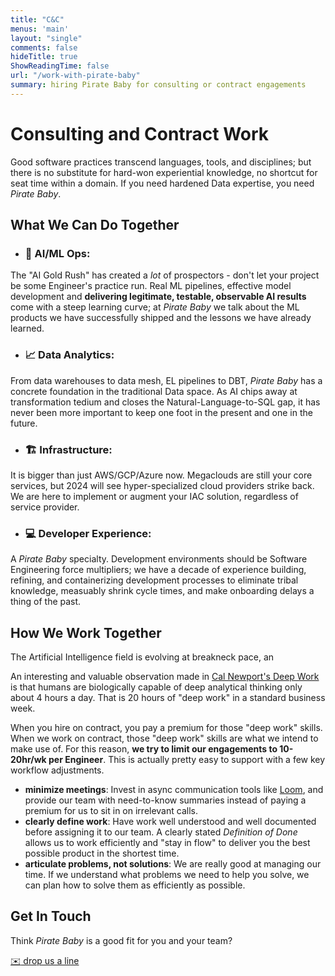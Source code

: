 ```yaml
---
title: "C&C"
menus: 'main'
layout: "single"
comments: false
hideTitle: true
ShowReadingTime: false
url: "/work-with-pirate-baby"
summary: hiring Pirate Baby for consulting or contract engagements
---
```


# Consulting and Contract Work

Good software practices transcend languages, tools, and disciplines; but there is no substitute for hard-won experiential knowledge, no shortcut for seat time within a domain. If you need hardened Data expertise, you need _Pirate Baby_.

## What We Can Do Together

- ### :robot: AI/ML Ops:
The "AI Gold Rush" has created a _lot_ of prospectors - don't let your project be some Engineer's practice run. Real ML pipelines, effective model development and **delivering legitimate, testable, observable AI results** come with a steep learning curve; at _Pirate Baby_ we talk about the ML products we have successfully shipped and the lessons we have already learned.

- ### :chart_with_upwards_trend: Data Analytics:
From data warehouses to data mesh, EL pipelines to DBT, _Pirate Baby_ has a concrete foundation in the traditional Data space. As AI chips away at transformation tedium and closes the Natural-Language-to-SQL gap, it has never been more important to keep one foot in the present and one in the future.

- ### :building_construction: Infrastructure:
It is bigger than just AWS/GCP/Azure now. Megaclouds are still your core services, but 2024 will see hyper-specialized cloud providers strike back. We are here to implement or augment your IAC solution, regardless of service provider.

- ### :computer: Developer Experience:
A _Pirate Baby_ specialty. Development environments should be Software Engineering force multipliers; we have a decade of experience building, refining, and containerizing development processes to eliminate tribal knowledge, measuably shrink cycle times, and make onboarding delays a thing of the past.

## How We Work Together

The Artificial Intelligence field is evolving at breakneck pace, an

An interesting and valuable observation made in [Cal Newport's Deep Work](https://calnewport.com/writing/) is that humans are biologically capable of deep analytical thinking only about 4 hours a day. That is 20 hours of "deep work" in a standard business week.

When you hire on contract, you pay a premium for those "deep work" skills. When we work on contract, those "deep work" skills are what we intend to make use of. For this reason, **we try to limit our engagements to 10-20hr/wk per Engineer**. This is actually pretty easy to support with a few key workflow adjustments.

- **minimize meetings**: Invest in async communication tools like [Loom](https://www.loom.com/), and provide our team with need-to-know summaries instead of paying a premium for us to sit in on irrelevant calls.
- **clearly define work**: Have work well understood and well documented before assigning it to our team. A clearly stated _Definition of Done_ allows us to work efficiently and "stay in flow" to deliver you the best possible product in the shortest time.
- **articulate problems, not solutions**: We are really good at managing our time. If we understand what problems we need to help you solve, we can plan how to solve them as efficiently as possible.

## Get In Touch
Think _Pirate Baby_ is a good fit for you and your team?

[:envelope: drop us a line](&#77;&#97;&#73;&#108;&#116;&#111;&#58;&#101;&#116;&#104;&#97;&#110;&#64;&#112;&#105;&#114;&#97;&#116;&#101;&#46;&#98;&#97;&#98;&#121;&#63;&#115;&#117;&#98;&#106;&#101;&#99;&#116;&#61;&#73;&#37;&#50;&#55;&#100;&#37;&#50;&#48;&#108;&#105;&#107;&#101;&#37;&#50;&#48;&#116;&#111;&#37;&#50;&#48;&#116;&#97;&#108;&#107;&#37;&#50;&#48;&#97;&#98;&#111;&#117;&#116;&#37;&#50;&#48;&#97;&#37;&#50;&#48;&#112;&#111;&#116;&#101;&#110;&#116;&#105;&#97;&#108;&#37;&#50;&#48;&#112;&#114;&#111;&#106;&#101;&#99;&#116;)
<!--stackedit_data:
eyJoaXN0b3J5IjpbNTc0NTY4OTgwXX0=
-->